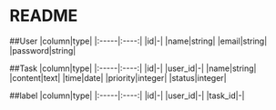 # README



##User
|column|type|
|:-----|:----:|
|id|-|
|name|string|
|email|string|
|password|string|

##Task
|column|type|
|:-----|:----:|
|id|-|
|user_id|-|
|name|string|
|content|text|
|time|date|
|priority|integer|
|status|integer|

##label
|column|type|
|:-----|:----:|
|id|-|
|user_id|-|
|task_id|-|